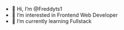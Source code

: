 - 👋 Hi, I’m @Freddyts1
- 👀 I’m interested in Frontend Web Developer
- 🌱 I’m currently learning Fullstack


<!---
Freddyts1/Freddyts1 is a ✨ special ✨ repository because its `README.md` (this file) appears on your GitHub profile.
You can click the Preview link to take a look at your changes.
--->
